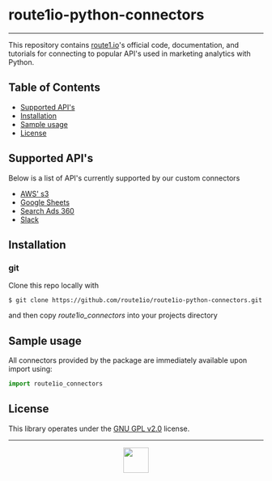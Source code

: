 # route1io-python-connectors

---

This repository contains [route1.io](http://route1.io/index.html)'s official code, documentation, and tutorials for connecting to popular API's used in marketing analytics with Python.

## Table of Contents
* [Supported API's](#supported)
* [Installation](#installation)
* [Sample usage](#usage)
* [License](#license)

## Supported API's <a name="supported"></a>
Below is a list of API's currently supported by our custom connectors
* [AWS' s3](route1io_connectors/aws.py)
* [Google Sheets](route1io_connectors/gsheets.py)
* [Search Ads 360](route1io_connectors/sa360.py)
* [Slack](route1io_connectors/slack.py)

## Installation <a name="installation"></a>

### git
Clone this repo locally with
```shell
$ git clone https://github.com/route1io/route1io-python-connectors.git
```
and then copy *route1io_connectors* into your projects directory

## Sample usage <a name="usage"></a>
All connectors provided by the package are immediately available upon import using:
```python
import route1io_connectors
```

## License <a name="license"></a>
This library operates under the [GNU GPL v2.0](LICENSE) license.

---

<p align="center">
  <img src="media/route1io.png" width="50px">
</p>
